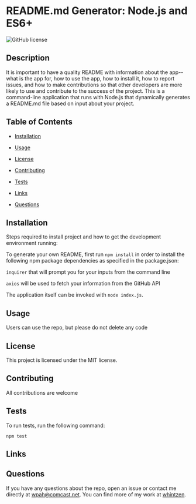 # README.md Generator: Node.js and ES6+
  

![GitHub license](https://img.shields.io/badge/license-MIT-blue.svg)


## Description 

It is important to have a quality README with information about the app--what is the app for, how to use the app, 
how to install it, how to report issues, and how to make contributions so that other developers are more likely to 
use and contribute to the success of the project.
This is a command-line application that runs with Node.js that dynamically generates a README.md file based on input 
about your project.

## Table of Contents 

* [Installation](#installation)

* [Usage](#usage)

* [License](#license)

* [Contributing](#contributing)

* [Tests](#tests)

* [Links](#links)

* [Questions](#questions)

## Installation

Steps required to install project and how to get the development environment running:

To generate your own README, first run `npm install` in order to install the following npm package dependencies as specified in the package.json:

`inquirer` that will prompt you for your inputs from the command line

`axios` will be used to fetch your information from the GitHub API

The application itself can be invoked with `node index.js`.

## Usage

Users can use the repo, but please do not delete any code

## License

This project is licensed under the MIT license.
  
## Contributing

All contributions are welcome

## Tests

To run tests, run the following command:

```
npm test
```

## Links

## Questions

If you have any questions about the repo, open an issue or contact me directly at wpah@comcast.net. You can find more of my work at [whintzen](https://github.com/whintzen/).

